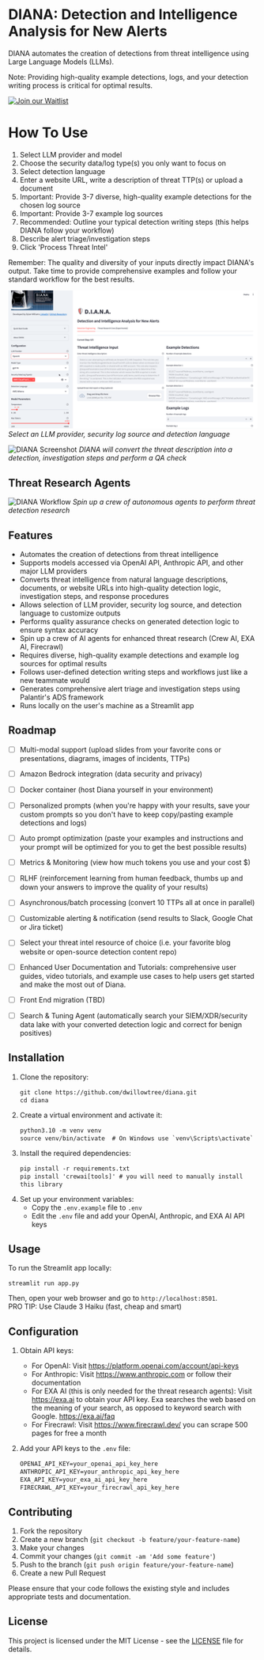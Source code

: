 # DIANA: Detection and Intelligence Analysis for New Alerts

DIANA automates the creation of detections from threat intelligence using Large Language Models (LLMs).

Note: Providing high-quality example detections, logs, and your detection writing process is critical for optimal results.

[![Join our Waitlist](https://img.shields.io/badge/Join%20Our%20Waitlist-Seiber.ai-brightgreen)](https://www.seiber.ai)

# How To Use

1. Select LLM provider and model
2. Choose the security data/log type(s) you only want to focus on 
3. Select detection language
4. Enter a website URL, write a description of threat TTP(s) or upload a document
5. Important: Provide 3-7 diverse, high-quality example detections for the chosen log source
6. Important: Provide 3-7 example log sources
7. Recommended: Outline your typical detection writing steps (this helps DIANA follow your workflow)
8. Describe alert triage/investigation steps
9. Click 'Process Threat Intel'

Remember: The quality and diversity of your inputs directly impact DIANA's output. Take time to provide comprehensive examples and follow your standard workflow for the best results.

![DIANA Screenshot](assets/diana_main_1.gif)
*Select an LLM provider, security log source and detection language*

![DIANA Screenshot](assets/diana_main_2.gif)
*DIANA will convert the threat description into a detection, investigation steps and perform a QA check*

## Threat Research Agents

![DIANA Workflow](assets/research_crew.gif)
*Spin up a crew of autonomous agents to perform threat detection research*

## Features

- Automates the creation of detections from threat intelligence
- Supports models accessed via OpenAI API, Anthropic API, and other major LLM providers
- Converts threat intelligence from natural language descriptions, documents, or website URLs into high-quality detection logic, investigation steps, and response procedures
- Allows selection of LLM provider, security log source, and detection language to customize outputs
- Performs quality assurance checks on generated detection logic to ensure syntax accuracy
- Spin up a crew of AI agents for enhanced threat research (Crew AI, EXA AI, Firecrawl)
- Requires diverse, high-quality example detections and example log sources for optimal results
- Follows user-defined detection writing steps and workflows just like a new teammate would
- Generates comprehensive alert triage and investigation steps using Palantir's ADS framework
- Runs locally on the user's machine as a Streamlit app

## Roadmap

- [ ] Multi-modal support (upload slides from your favorite cons or presentations, diagrams, images of incidents, TTPs)
- [ ] Amazon Bedrock integration (data security and privacy)
- [ ] Docker container (host Diana yourself in your environment)
- [ ] Personalized prompts (when you're happy with your results, save your custom prompts so you don't have to keep copy/pasting example detections and logs)
- [ ] Auto prompt optimization (paste your examples and instructions and your prompt will be optimized for you to get the best possible results)
- [ ] Metrics & Monitoring (view how much tokens you use and your cost $)
- [ ] RLHF (reinforcement learning from human feedback, thumbs up and down your answers to improve the quality of your results)
- [ ] Asynchronous/batch processing (convert 10 TTPs all at once in parallel)
- [ ] Customizable alerting & notification (send results to Slack, Google Chat or Jira ticket)
- [ ] Select your threat intel resource of choice (i.e. your favorite blog website or open-source detection content repo)
- [ ] Enhanced User Documentation and Tutorials: comprehensive user guides, video tutorials, and example use cases to help users get started and make the most out of Diana.
- [ ] Front End migration (TBD)
- [ ] Search & Tuning Agent (automatically search your SIEM/XDR/security data lake with your converted detection logic and correct for benign positives)


## Installation

1. Clone the repository:
   ```
   git clone https://github.com/dwillowtree/diana.git
   cd diana
   ```
2. Create a virtual environment and activate it:
   ```
   python3.10 -m venv venv
   source venv/bin/activate  # On Windows use `venv\Scripts\activate`
   ```
3. Install the required dependencies:
   ```
   pip install -r requirements.txt
   pip install 'crewai[tools]' # you will need to manually install this library
   ```
4. Set up your environment variables:
   - Copy the `.env.example` file to `.env`
   - Edit the `.env` file and add your OpenAI, Anthropic, and EXA AI API keys

## Usage

To run the Streamlit app locally:
```
streamlit run app.py
```
Then, open your web browser and go to `http://localhost:8501`.  
PRO TIP: Use Claude 3 Haiku (fast, cheap and smart)

## Configuration

1. Obtain API keys:
   - For OpenAI: Visit https://platform.openai.com/account/api-keys
   - For Anthropic: Visit https://www.anthropic.com or follow their documentation
   - For EXA AI (this is only needed for the threat research agents): Visit https://exa.ai to obtain your API key. Exa searches the web based on the meaning
   of your search, as opposed to keyword search with Google. https://exa.ai/faq
   - For Firecrawl: Visit https://www.firecrawl.dev/ you can scrape 500 pages for free a month

2. Add your API keys to the `.env` file:
   ```
   OPENAI_API_KEY=your_openai_api_key_here
   ANTHROPIC_API_KEY=your_anthropic_api_key_here
   EXA_API_KEY=your_exa_ai_api_key_here
   FIRECRAWL_API_KEY=your_firecrawl_api_key_here
   ```

## Contributing

1. Fork the repository
2. Create a new branch (`git checkout -b feature/your-feature-name`)
3. Make your changes
4. Commit your changes (`git commit -am 'Add some feature'`)
5. Push to the branch (`git push origin feature/your-feature-name`)
6. Create a new Pull Request

Please ensure that your code follows the existing style and includes appropriate tests and documentation.

## License

This project is licensed under the MIT License - see the [LICENSE](LICENSE) file for details.